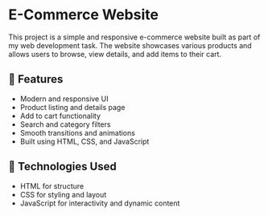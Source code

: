 # E-Commerce Website

This project is a simple and responsive e-commerce website built as part of my web development task. The website showcases various products and allows users to browse, view details, and add items to their cart.

## 🔧 Features
- Modern and responsive UI
- Product listing and details page
- Add to cart functionality
- Search and category filters
- Smooth transitions and animations
- Built using HTML, CSS, and JavaScript

## 🧠 Technologies Used
- HTML for structure
- CSS for styling and layout
- JavaScript for interactivity and dynamic content
